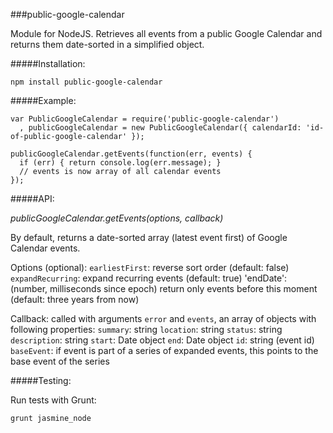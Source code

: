 ###public-google-calendar

Module for NodeJS. Retrieves all events from a public Google Calendar and returns them
date-sorted in a simplified object.

#####Installation:

```
npm install public-google-calendar
```

#####Example:

```
var PublicGoogleCalendar = require('public-google-calendar')
  , publicGoogleCalendar = new PublicGoogleCalendar({ calendarId: 'id-of-public-google-calendar' });
  
publicGoogleCalendar.getEvents(function(err, events) {
  if (err) { return console.log(err.message); }
  // events is now array of all calendar events
});
```

#####API:

*publicGoogleCalendar.getEvents(options, callback)*

By default, returns a date-sorted array (latest event first) of Google Calendar events.

Options (optional):
  `earliestFirst`: reverse sort order (default: false)
  `expandRecurring`: expand recurring events (default: true)
  'endDate': (number, milliseconds since epoch) return only events before this moment (default: three years from now)

Callback: called with arguments `error` and `events`, an array of objects with following properties:
  `summary`: string
  `location`: string
  `status`: string
  `description`: string
  `start`: Date object
  `end`: Date object
  `id`: string (event id)
  `baseEvent`: if event is part of a series of expanded events, this points to the base event of the series

#####Testing:

Run tests with Grunt:

```
grunt jasmine_node
```









